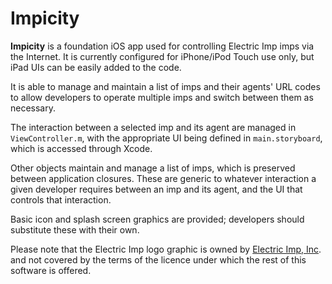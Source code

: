 # Impicity

**Impicity** is a foundation iOS app used for controlling Electric Imp imps via the Internet. It is currently configured for iPhone/iPod Touch use only, but iPad UIs can be easily added to the code.

It is able to manage and maintain a list of imps and their agents' URL codes to allow developers to operate multiple imps and switch between them as necessary.

The interaction between a selected imp and its agent are managed in `ViewController.m`, with the appropriate UI being defined in `main.storyboard`, which is accessed through Xcode.

Other objects maintain and manage a list of imps, which is preserved between application closures. These are generic to whatever interaction a given developer requires between an imp and its agent, and the UI that controls that interaction.

Basic icon and splash screen graphics are provided; developers should substitute these with their own.

Please note that the Electric Imp logo graphic is owned by [Electric Imp, Inc](http://electricimp.com/). and not covered by the terms of the licence under which the rest of this software is offered.